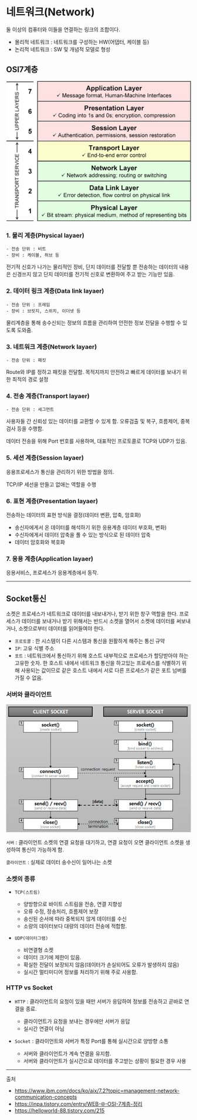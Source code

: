 # 네트워크(Network)

둘 이상의 컴퓨터와 이들을 연결하는 링크의 조합이다.

- 몰리적 네트워크 : 네트워크를 구성하는 HW(어댑터, 케이블 등)
- 논리적 네트워크 : SW 및 개념적 모델로 형성

## OSI7계층

![osi-7-layer-model](Images/osi-7-layer-model.gif)

### 1. 물리 계층(Physical layaer)

```
- 전송 단위 : 비트
- 장비 : 케이블, 허브 등
```

전기적 신호가 나가는 물리적인 장비, 단지 데이터를 전달할 뿐 전송하는 데이터의 내용은 신경쓰지 않고 단지 데이터를 전기적 신호로 변환하여 주고 받는 기능만 있음.


### 2. 데이터 링크 계층(Data link layaer)

```
- 전송 단위 : 프레임
- 장비 : 브릿지, 스위치, 이더넷 등
```

물리계층을 통해 송수신되는 정보의 흐름을 관리하여 안전한 정보 전달을 수행할 수 있도록 도와줌.

### 3. 네트워크 계층(Network layaer)

```
- 전송 단위 : 패킷
```

Route와 IP를 정하고 패킷을 전달함. 목적지까지 안전하고 빠르게 데이터를 보내기 위한 최적의 경로 설정

### 4. 전송 계층(Transport layaer)

```
- 전송 단위 : 세그먼트
```

사용자들 간 신뢰성 있는 데이터를 교환할 수 있게 함.
오류검출 및 복구, 흐름제어, 중복 검사 등을 수행함.

데이터 전송을 위해 Port 번호를 사용하며, 대표적인 프로토콜로 TCP와 UDP가 있음.

### 5. 세션 계층(Session layaer)

응용프로세스가 통신을 관리하기 위한 방법을 정의.

TCP/IP 세선을 만들고 없애는 역할을 수행

### 6. 표현 계층(Presentation layaer)

전송하는 데이터의 표현 방식을 결정(데이터 변환, 압축, 암호화)

- 송신자에게서 온 데이터를 해석하기 위한 응용계층 데이터 부호화, 변화)
- 수신자에게서 데이터 압축을 풀 수 있는 방식으로 된 데이터 압축
- 데이터 암호화와 복호화

### 7. 응용 계층(Application layaer)

응용서비스, 프로세스가 응용계층에서 동작.

---

## Socket통신

소켓은 프로세스가 네트워크로 데이터를 내보내거나, 받기 위한 창구 역할을 한다. 프로세스가 데이터를 보내거나 받기 위해서는 반드시 소켓을 열어서 소켓에 데이터를 써보내거나, 소켓으로부터 데이터를 읽어들여야 한다.

- `프로토콜` : 한 시스템이 다른 시스템과 통신을 원활하게 해주는 통신 규약
- `IP`: 고유 식별 주소
- `포트` : 네트워크에서 통신하기 위해 호스트 내부적으로 프로세스가 할당받아야 하는 고유한 숫자.
한 호스트 내에서 네트워크 통신을 하고있는 프로세스를 식별하기 위해 사용되는 값이므로 같은 호스트 내에서 서로 다른 프로세스가 같은 포트 넘버를 가질 수 없음.

### 서버와 클라이언트

![Socket_Flow](Images/Socket_Flow.png)

`서버` : 클라이언트 소켓의 연결 요청을 대기하고, 연결 요청이 오면 클라이언트 소켓을 생성하여 통신이 가능하게 함.

`클라이언트` : 실제로 데이터 송수신이 일어나는 소켓

### 소켓의 종류

- `TCP(스트림)`
  - 양방향으로 바이트 스트림을 전송, 연결 지향성
  - 오류 수정, 정송처리, 흐름제어 보장
  - 송신된 순서에 따라 중복되지 않게 데이터를 수신
  - 소량의 데이터보다 대량의 데이터 전송에 적합함.

- `UDP(데이터그램)`
  - 비연결형 소켓
  - 데이터 크기에 제한이 있음.
  - 확실한 전달이 보장되지 않음(데이터가 손실되어도 오류가 발생하지 않음)
  - 실시간 멀티미디어 정보를 처리하기 위해 주로 사용함.

### HTTP vs Socket

- `HTTP` : 클라이언트의 요청이 있을 때만 서버가 응답하여 정보를 전송하고 곧바로 연결을 종료.
  - 클라이언트가 요청을 보내는 경우에만 서버가 응답
  - 실시간 연결이 아님

- `Socket` : 클라이언트와 서버가 특정 Port를 통해 실시간으로 양방향 소통
  - 서버와 클라이언트가 계속 연결을 유지함.
  - 서버와 클라이언트가 실시간으로 데이터를 주고받는 상황이 필요한 경우 사용

---

출처
- https://www.ibm.com/docs/ko/aix/7.2?topic=management-network-communication-concepts
- https://inpa.tistory.com/entry/WEB-🌐-OSI-7계층-정리
- https://helloworld-88.tistory.com/215